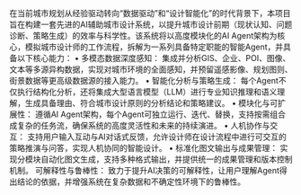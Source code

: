 在当前城市规划从经验驱动转向“数据驱动”和“设计智能化”的时代背景下，本项目旨在构建一套先进的AI辅助城市设计系统，以提升城市设计前期（现状认知、问题诊断、策略生成）的效率与科学性。该系统将以高度模块化的AI Agent架构为核心，模拟城市设计师的工作流程，拆解为一系列具备特定职能的智能Agent，并具备以下核心能力：
•	多模态数据深度感知： 集成并分析GIS、企业、POI、图像、文本等多源异构数据，实现对城市环境的全面感知，并预留遥感影像、规划图则、街景数据等更高级数据源的接入能力。
•	智能化分析与策略生成： 每个Agent不仅执行结构化分析，还将集成大型语言模型（LLM）进行专业知识推理和语义理解，生成具备理由、符合城市设计原则的分析结论和策略建议。
•	模块化与可扩展性： 遵循AI Agent架构，每个Agent可独立运行、迭代、替换，支持按需组合成复杂的任务流，确保系统的高度灵活性和未来的持续演进。
•	人机协作与交互： 支持用户输入互动与AI对话式反馈，允许设计师在设计流程中进行可交互的策略推演与问答，实现人机协同的智能设计。
•	标准化图文输出与成果管理： 实现分模块自动化图文生成，支持多种格式输出，并提供统一的成果管理和版本控制机制。
可解释性与鲁棒性： 致力于提升AI决策的可解释性，让用户理解Agent得出结论的依据，并增强系统在复杂数据和不确定性环境下的鲁棒性。
